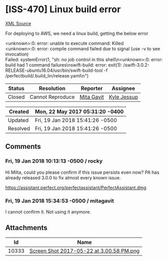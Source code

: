 # [ISS-470] Linux build error

[XML Source](./xml/ISS-470.xml)
<p><p>For deploying to AWS, we need a linux build, getting the below error</p>

<p>&lt;unknown&gt;:0: error: unable to execute command: Killed<br/>
&lt;unknown&gt;:0: error: compile command failed due to signal (use -v to see invocation)<br/>
Failed: systemError(1, "sh: no job control in this shell\n&lt;unknown&gt;:0: error: build had 1 command failures\nswift-build: error: exit(1): /swift-3.0.2-RELEASE-ubuntu16.04/usr/bin/swift-build-tool -f /perfectbuild/.build_lin/release.yaml\n")</p></p>





Status|Resolution|Reporter|Assignee
------|----------|--------|--------
Closed|Cannot Reproduce|[Mita Gavit](MitaGavit)|[Kyle Jessup]($kjessup)





Created|Mon, 22 May 2017 05:31:20 -0400
-------|--------------
Updated|Fri, 19 Jan 2018 15:41:26 -0500
Resolved|Fri, 19 Jan 2018 15:41:26 -0500


## Comments




### Fri, 19 Jan 2018 10:13:13 -0500 / rocky 

<p><p>Hi Milta, could you please confirm if this issue persists even now? PA has already released 3.0.0 to fix almost every known issue.</p>


<p><a href="https://assistant.perfect.org/perfectassistant/PerfectAssistant.dmg" class="external-link" rel="nofollow">https://assistant.perfect.org/perfectassistant/PerfectAssistant.dmg</a></p></p>


### Fri, 19 Jan 2018 15:34:53 -0500 / mitagavit 

<p><p>I cannot confirm it. Not using it anymore.</p></p>

## Attachments





Id|Name
------|------------
10333|[Screen Shot 2017-05-22 at 3.00.58 PM.png](../attachment/10333/Screen+Shot+2017-05-22+at+3.00.58+PM.png)

